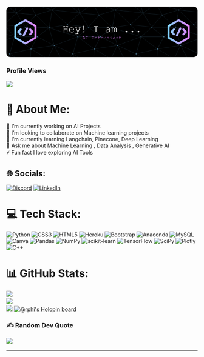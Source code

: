 ![Header](./github-image.png)
### Profile Views
![](https://komarev.com/ghpvc/?username=soumik0811&label=Profile%20views&color=0e75b6&style=flat)
# 💫 About Me:
🔭 I’m currently working on AI Projects<br>👯 I’m looking to collaborate on Machine learning projects<br>🌱 I’m currently learning Langchain, Pinecone, Deep Learning<br>💬 Ask me about Machine Learning , Data Analysis , Generative AI<br>⚡ Fun fact I love exploring AI Tools

## 🌐 Socials:
[![Discord](https://img.shields.io/badge/Discord-%237289DA.svg?logo=discord&logoColor=white)](https://discord.gg/Soumik#6597) [![LinkedIn](https://img.shields.io/badge/LinkedIn-%230077B5.svg?logo=linkedin&logoColor=white)](https://linkedin.com/in/soumik8112) 

# 💻 Tech Stack:
![Python](https://img.shields.io/badge/python-3670A0?style=for-the-badge&logo=python&logoColor=ffdd54) ![CSS3](https://img.shields.io/badge/css3-%231572B6.svg?style=for-the-badge&logo=css3&logoColor=white) ![HTML5](https://img.shields.io/badge/html5-%23E34F26.svg?style=for-the-badge&logo=html5&logoColor=white) ![Heroku](https://img.shields.io/badge/heroku-%23430098.svg?style=for-the-badge&logo=heroku&logoColor=white) ![Bootstrap](https://img.shields.io/badge/bootstrap-%23563D7C.svg?style=for-the-badge&logo=bootstrap&logoColor=white) ![Anaconda](https://img.shields.io/badge/Anaconda-%2344A833.svg?style=for-the-badge&logo=anaconda&logoColor=white) ![MySQL](https://img.shields.io/badge/mysql-%2300f.svg?style=for-the-badge&logo=mysql&logoColor=white) ![Canva](https://img.shields.io/badge/Canva-%2300C4CC.svg?style=for-the-badge&logo=Canva&logoColor=white) ![Pandas](https://img.shields.io/badge/pandas-%23150458.svg?style=for-the-badge&logo=pandas&logoColor=white) ![NumPy](https://img.shields.io/badge/numpy-%23013243.svg?style=for-the-badge&logo=numpy&logoColor=white) ![scikit-learn](https://img.shields.io/badge/scikit--learn-%23F7931E.svg?style=for-the-badge&logo=scikit-learn&logoColor=white) ![TensorFlow](https://img.shields.io/badge/TensorFlow-%23FF6F00.svg?style=for-the-badge&logo=TensorFlow&logoColor=white) ![SciPy](https://img.shields.io/badge/SciPy-%230C55A5.svg?style=for-the-badge&logo=scipy&logoColor=%white) ![Plotly](https://img.shields.io/badge/Plotly-%233F4F75.svg?style=for-the-badge&logo=plotly&logoColor=white) ![C++](https://img.shields.io/badge/c++-%2300599C.svg?style=for-the-badge&logo=c%2B%2B&logoColor=white)
# 📊 GitHub Stats:
![](https://github-readme-stats.vercel.app/api?username=Soumik0811&theme=dark&hide_border=false&include_all_commits=true&count_private=false)<br/>
![](https://github-readme-streak-stats.herokuapp.com/?user=Soumik0811&theme=dark&hide_border=false)<br/>
![](https://github-readme-stats.vercel.app/api/top-langs/?username=Soumik0811&theme=dark&hide_border=false&include_all_commits=true&count_private=false&layout=compact)
[![@rphi's Holopin board](https://holopin.io/api/user/board?user=Soumik0811)](https://holopin.io/@Soumik0811)



### ✍️ Random Dev Quote
![](https://quotes-github-readme.vercel.app/api?type=horizontal&theme=radical)

---
